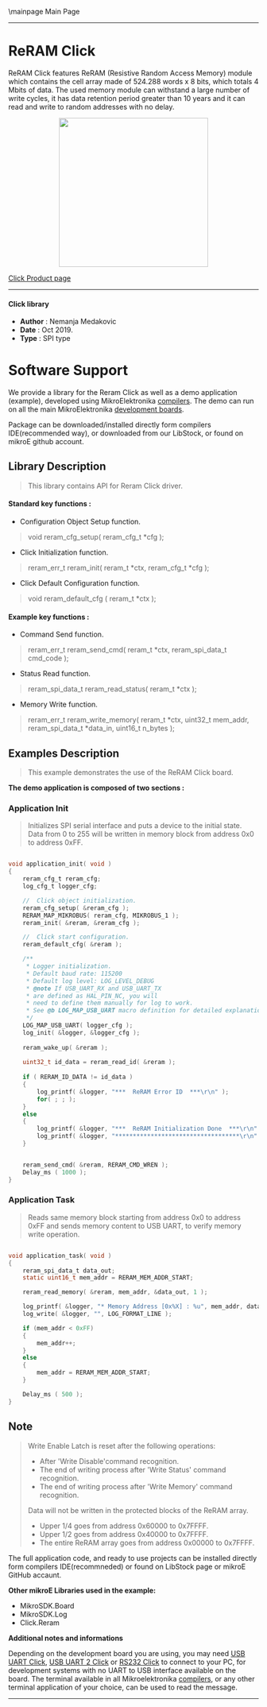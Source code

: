 \mainpage Main Page

 

---
# ReRAM Click

ReRAM Click features ReRAM (Resistive Random Access Memory) module which contains the cell array made of 524.288 words x 8 bits, which totals 4 Mbits of data.
The used memory module can withstand a large number of write cycles, it has data retention period greater than 10 years and it can read and write to random addresses with no delay.

<p align="center">
  <img src="https://download.mikroe.com/images/click_for_ide/reram_click.png" height=300px>
</p>

[Click Product page](https://www.mikroe.com/reram-click)

---


#### Click library

- **Author**        : Nemanja Medakovic
- **Date**          : Oct 2019.
- **Type**          : SPI type


# Software Support

We provide a library for the Reram Click 
as well as a demo application (example), developed using MikroElektronika 
[compilers](https://shop.mikroe.com/compilers).
The demo can run on all the main MikroElektronika [development boards](https://shop.mikroe.com/development-boards).

Package can be downloaded/installed directly form compilers IDE(recommended way), or downloaded from our LibStock, or found on mikroE github account.

## Library Description

> This library contains API for Reram Click driver.

#### Standard key functions :

- Configuration Object Setup function.
> void reram_cfg_setup( reram_cfg_t *cfg );

- Click Initialization function.
> reram_err_t reram_init( reram_t *ctx, reram_cfg_t *cfg );

- Click Default Configuration function.
> void reram_default_cfg ( reram_t *ctx );


#### Example key functions :

- Command Send function.
> reram_err_t reram_send_cmd( reram_t *ctx, reram_spi_data_t cmd_code );
 
- Status Read function.
> reram_spi_data_t reram_read_status( reram_t *ctx );

- Memory Write function.
> reram_err_t reram_write_memory( reram_t *ctx, uint32_t mem_addr, reram_spi_data_t *data_in, uint16_t n_bytes );

## Examples Description

>
> This example demonstrates the use of the ReRAM Click board.
>

**The demo application is composed of two sections :**

### Application Init

>
> Initializes SPI serial interface and puts a device to the initial state.
> Data from 0 to 255 will be written in memory block from address 0x0 to address 0xFF.
>

```c

void application_init( void )
{
    reram_cfg_t reram_cfg;
    log_cfg_t logger_cfg;

    //  Click object initialization.
    reram_cfg_setup( &reram_cfg );
    RERAM_MAP_MIKROBUS( reram_cfg, MIKROBUS_1 );
    reram_init( &reram, &reram_cfg );

    //  Click start configuration.
    reram_default_cfg( &reram );

    /** 
     * Logger initialization.
     * Default baud rate: 115200
     * Default log level: LOG_LEVEL_DEBUG
     * @note If USB_UART_RX and USB_UART_TX 
     * are defined as HAL_PIN_NC, you will 
     * need to define them manually for log to work. 
     * See @b LOG_MAP_USB_UART macro definition for detailed explanation.
     */
    LOG_MAP_USB_UART( logger_cfg );
    log_init( &logger, &logger_cfg );
    
    reram_wake_up( &reram );
    
    uint32_t id_data = reram_read_id( &reram );
    
    if ( RERAM_ID_DATA != id_data )
    {
        log_printf( &logger, "***  ReRAM Error ID  ***\r\n" );
        for( ; ; );
    }
    else
    {    
        log_printf( &logger, "***  ReRAM Initialization Done  ***\r\n" );
        log_printf( &logger, "***********************************\r\n" );
    }


    reram_send_cmd( &reram, RERAM_CMD_WREN );
    Delay_ms ( 1000 );
}

```

### Application Task

>
> Reads same memory block starting from address 0x0 to address 0xFF and
> sends memory content to USB UART, to verify memory write operation.
>

```c

void application_task( void )
{
    reram_spi_data_t data_out;
    static uint16_t mem_addr = RERAM_MEM_ADDR_START;

    reram_read_memory( &reram, mem_addr, &data_out, 1 );

    log_printf( &logger, "* Memory Address [0x%X] : %u", mem_addr, data_out );
    log_write( &logger, "", LOG_FORMAT_LINE );

    if (mem_addr < 0xFF)
    {
        mem_addr++;
    }
    else
    {
        mem_addr = RERAM_MEM_ADDR_START;
    }

    Delay_ms ( 500 );
}

```

## Note

>
> Write Enable Latch is reset after the following operations:
>  - After 'Write Disable'command recognition.
>  - The end of writing process after 'Write Status' command recognition.
>  - The end of writing process after 'Write Memory' command recognition.
>
> Data will not be written in the protected blocks of the ReRAM array.
>  - Upper 1/4 goes from address 0x60000 to 0x7FFFF.
>  - Upper 1/2 goes from address 0x40000 to 0x7FFFF.
>  - The entire ReRAM array goes from address 0x00000 to 0x7FFFF.
>

The full application code, and ready to use projects can be  installed directly form compilers IDE(recommneded) or found on LibStock page or mikroE GitHub accaunt.

**Other mikroE Libraries used in the example:**

- MikroSDK.Board
- MikroSDK.Log
- Click.Reram

**Additional notes and informations**

Depending on the development board you are using, you may need 
[USB UART Click](https://shop.mikroe.com/usb-uart-click), 
[USB UART 2 Click](https://shop.mikroe.com/usb-uart-2-click) or 
[RS232 Click](https://shop.mikroe.com/rs232-click) to connect to your PC, for 
development systems with no UART to USB interface available on the board. The 
terminal available in all Mikroelektronika 
[compilers](https://shop.mikroe.com/compilers), or any other terminal application 
of your choice, can be used to read the message.



---
